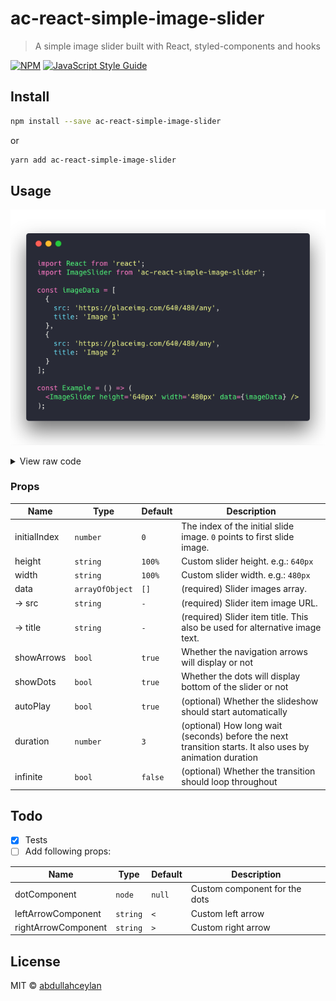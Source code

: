 # ac-react-simple-image-slider

> A simple image slider built with React, styled-components and hooks

[![NPM](https://img.shields.io/npm/v/ac-react-simple-image-slider.svg)](https://www.npmjs.com/package/ac-react-simple-image-slider) [![JavaScript Style Guide](https://img.shields.io/badge/code_style-standard-brightgreen.svg)](https://standardjs.com)


## Install

```bash
npm install --save ac-react-simple-image-slider
```

or

```bash
yarn add ac-react-simple-image-slider
```

## Usage

![Example usage](https://github.com/abdullahceylan/ac-react-simple-image-slider/blob/master/example.png)
<details>
<summary>View raw code</summary>

```jsx
import React from 'react';
import ImageSlider from 'ac-react-simple-image-slider';

const imageData = [
  {
    src: 'https://placeimg.com/640/480/any',
    title: 'Image 1'
  },
  {
    src: 'https://placeimg.com/640/480/any',
    title: 'Image 2'
  }
];

const Example = () => (
  <ImageSlider height='640px' width='480px' data={imageData} />
);
```

</details>

### Props

| Name                | Type            | Default | Description                                                                                              |
| ------------------- | --------------- | ------- | -------------------------------------------------------------------------------------------------------- |
| initialIndex        | `number`        | `0`     | The index of the initial slide image. `0` points to first slide image.                                   |
| height              | `string`        | `100%`  | Custom slider height. e.g.: `640px`                                                                      |
| width               | `string`        | `100%`  | Custom slider width. e.g.: `480px`                                                                       |
| data                | `arrayOfObject` | `[]`    | (required) Slider images array.                                                                          |
|  ->   src             | `string` | `-`    | (required) Slider item image URL.                                                                 |
|  ->   title             | `string` | `-`    | (required) Slider item title. This also be used for alternative image text.                                                                          |
| showArrows          | `bool`          | `true`  | Whether the navigation arrows will display or not                                                        |
| showDots            | `bool`          | `true`  | Whether the dots will display bottom of the slider or not                                                |
| autoPlay            | `bool`          | `true`  | (optional) Whether the slideshow should start automatically                                              |
| duration            | `number`        | `3`     | (optional) How long wait (seconds) before the next transition starts. It also uses by animation duration |
| infinite            | `bool`          | `false` | (optional) Whether the transition should loop throughout                                                                                       |

## Todo

- [x] Tests
- [ ] Add following props:

| Name         | Type   | Default | Description                   |
| ------------ | ------ | ------- | ----------------------------- |
| dotComponent | `node` | `null`  | Custom component for the dots |                                       |
| leftArrowComponent  | `string`        | `<`     | Custom left arrow                                                                                        |
| rightArrowComponent | `string`        | `>`     | Custom right arrow    

## License

MIT © [abdullahceylan](https://github.com/abdullahceylan)
